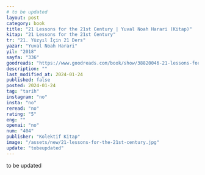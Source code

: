 ```yaml
---
# to be updated
layout: post
category: book
title: "21 Lessons for the 21st Century | Yuval Noah Harari (Kitap)"
kitap: "21 Lessons for the 21st Century"
tr: "21. Yüzyıl İçin 21 Ders"
yazar: "Yuval Noah Harari"
yil: "2018"
sayfa: "336"
goodreads: "https://www.goodreads.com/book/show/38820046-21-lessons-for-the-21st-century"
description: ""
last_modified_at: 2024-01-24
published: false
posted: 2024-01-24
tag: "tarih"
instagram: "no"
insta: "no"
reread: "no"
rating: "5"
eng: ""
openai: "no"
num: "404"
publisher: "Kolektif Kitap"
image: "/assets/new/21-lessons-for-the-21st-century.jpg"
update: "tobeupdated"
---
```


to be updated

